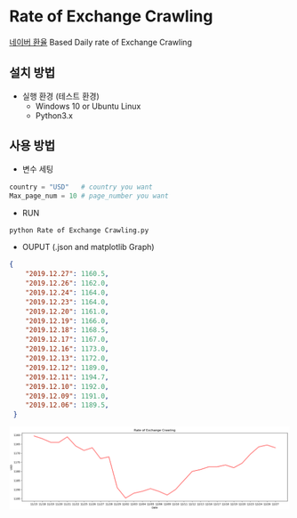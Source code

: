 # Rate of Exchange Crawling

[네이버 환율](https://finance.naver.com/marketindex/) Based Daily rate of Exchange Crawling

## 설치 방법
- 실행 환경 (테스트 환경)
  - Windows 10 or Ubuntu Linux
  - Python3.x
  
## 사용 방법

- 변수 세팅
```python
country = "USD"   # country you want
Max_page_num = 10 # page_number you want
```

- RUN
```
python Rate of Exchange Crawling.py
```

- OUPUT (.json and matplotlib Graph)
```json
{
	"2019.12.27": 1160.5,
	"2019.12.26": 1162.0,
	"2019.12.24": 1164.0,
	"2019.12.23": 1164.0,
	"2019.12.20": 1161.0,
	"2019.12.19": 1166.0,
	"2019.12.18": 1168.5,
	"2019.12.17": 1167.0,
	"2019.12.16": 1173.0,
	"2019.12.13": 1172.0,
	"2019.12.12": 1189.0,
	"2019.12.11": 1194.7,
	"2019.12.10": 1192.0,
	"2019.12.09": 1191.0,
	"2019.12.06": 1189.5,
 }
 ```
 <p align=center>
  <img src="https://github.com/Xenia101/Rate-of-Exchange-Crawling/blob/master/img/graph.PNG?raw=true">
 </p>
 
